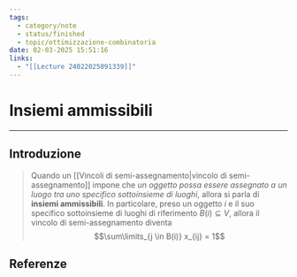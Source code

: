 ```yaml
---
tags:
  - category/note
  - status/finished
  - topic/ottimizzazione-combinatoria
date: 02-03-2025 15:51:16
links:
  - "[[Lecture 24022025091339]]"
---
```

# Insiemi ammissibili
---
## Introduzione
> Quando un [[Vincoli di semi-assegnamento|vincolo di semi-assegnamento]] impone che _un oggetto possa essere assegnato a un luogo tra uno specifico sottoinsieme di luoghi_, allora si parla di **insiemi ammissibili**. In particolare, preso un oggetto $i$ e il suo specifico sottoinsieme di luoghi di riferimento $B(i) \subseteq V$, allora il vincolo di semi-assegnamento diventa
> $$\sum\limits_{j \in B(i)} x_{ij} = 1$$

## Referenze